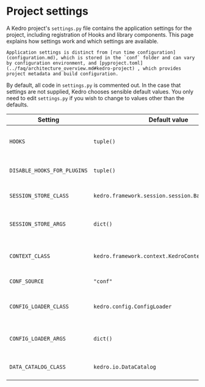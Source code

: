 # Project settings

A Kedro project's `settings.py` file contains the application settings for the project, including registration of Hooks and library components. This page explains how settings work and which settings are available.

```{note}
Application settings is distinct from [run time configuration](configuration.md), which is stored in the `conf` folder and can vary by configuration environment, and [pyproject.toml](../faq/architecture_overview.md#kedro-project) , which provides project metadata and build configuration.
```

By default, all code in `settings.py` is commented out. In the case that settings are not supplied, Kedro chooses sensible default values. You only need to edit `settings.py` if you wish to change to values other than the defaults.

| Setting                     | Default value                                     | Use                                                                                                                |
| --------------------------- | ------------------------------------------------- | ------------------------------------------------------------------------------------------------------------------ |
| `HOOKS`                     | `tuple()`                                         | Inject additional behaviour into the execution timeline with [project Hooks](../hooks/hooks.md).            |
| `DISABLE_HOOKS_FOR_PLUGINS` | `tuple()`                                         | Disable [auto-registration of Hooks from plugins](../hooks/hooks.md#disable-auto-registered-plugins-hooks). |
| `SESSION_STORE_CLASS`       | `kedro.framework.session.session.BaseSessionStore`| Customise how [session data](session.md) is stored.                                                                |
| `SESSION_STORE_ARGS`        | `dict()`                                          | Keyword arguments for the `SESSION_STORE_CLASS` constructor.                                                       |
| `CONTEXT_CLASS`             | `kedro.framework.context.KedroContext`            | Customise how Kedro library components are managed.                                                                |
| `CONF_SOURCE`               | `"conf"`                                          | Directory that holds [configuration](configuration.md).                                                            |
| `CONFIG_LOADER_CLASS`       | `kedro.config.ConfigLoader`                       | Customise how project configuration is handled.                                                                    |
| `CONFIG_LOADER_ARGS`        | `dict()`                                          | Keyword arguments for the `CONFIG_LOADER_CLASS` constructor.                                                       |
| `DATA_CATALOG_CLASS`        | `kedro.io.DataCatalog`                            | Customise how the [Data Catalog](../data/data_catalog.md) is handled.                                              |
